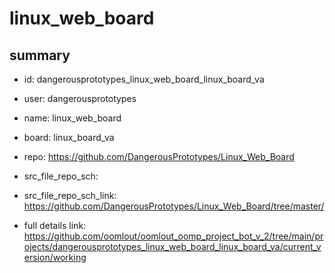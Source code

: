 # linux_web_board
 
## summary 
* id: dangerousprototypes_linux_web_board_linux_board_va
* user: dangerousprototypes
* name: linux_web_board
* board: linux_board_va
* repo: https://github.com/DangerousPrototypes/Linux_Web_Board



* src_file_repo_sch: 
* src_file_repo_sch_link: https://github.com/DangerousPrototypes/Linux_Web_Board/tree/master/
* full details link: https://github.com/oomlout/oomlout_oomp_project_bot_v_2/tree/main/projects/dangerousprototypes_linux_web_board_linux_board_va/current_version/working  






